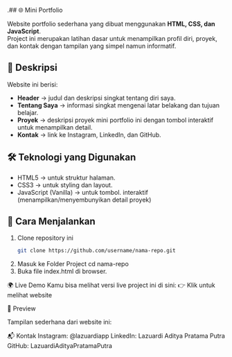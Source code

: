 .## 🌐 Mini Portfolio

Website portfolio sederhana yang dibuat menggunakan **HTML, CSS, dan JavaScript**.  
Project ini merupakan latihan dasar untuk menampilkan profil diri, proyek, dan kontak dengan tampilan yang simpel namun informatif.

## 📖 Deskripsi
Website ini berisi:
- **Header** → judul dan deskripsi singkat tentang diri saya.  
- **Tentang Saya** → informasi singkat mengenai latar belakang dan tujuan belajar.  
- **Proyek** → deskripsi proyek mini portfolio ini dengan tombol interaktif untuk menampilkan detail.  
- **Kontak** → link ke Instagram, LinkedIn, dan GitHub.  

## 🛠️ Teknologi yang Digunakan
- HTML5 → untuk struktur halaman.  
- CSS3 → untuk styling dan layout.
- JavaScript (Vanilla) → untuk tombol. interaktif (menampilkan/menyembunyikan detail proyek)  

## 🚀 Cara Menjalankan
1. Clone repository ini  
   ```bash
   git clone https://github.com/username/nama-repo.git
2. Masuk ke Folder Project
   cd nama-repo
3. Buka file index.html di browser.

🌍 Live Demo
Kamu bisa melihat versi live project ini di sini:
👉 Klik untuk melihat website

📸 Preview

Tampilan sederhana dari website ini:

📬 Kontak
Instagram: @lazuardiapp
LinkedIn: Lazuardi Aditya Pratama Putra
GitHub: LazuardiAdityaPratamaPutra
